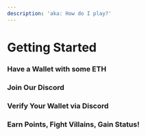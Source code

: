 ```yaml
---
description: 'aka: How do I play?'
---
```


# Getting Started

### Have a Wallet with some ETH



### Join Our Discord



### Verify Your Wallet via Discord



### Earn Points, Fight Villains, Gain Status!

